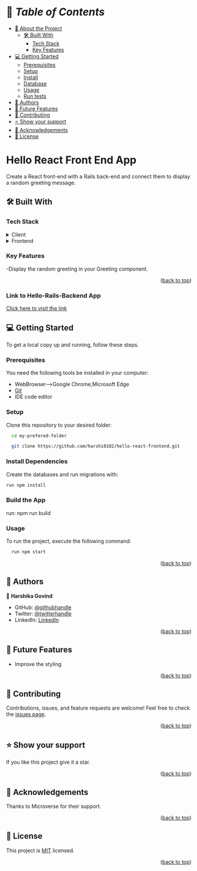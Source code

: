 <a name="readme-top"></a>

# 📗 _Table of Contents_

- [📖 About the Project](#about-project)
  - [🛠️ Built With](#built-with)
    - [Tech Stack](#tech-stack)
    - [Key Features](#key-features)
- [💻 Getting Started](#getting-started)
  - [Prerequisites](#prerequisites)
  - [Setup](#setup)
  - [Install](#install)
  - [Database](#database)
  - [Usage](#usage)
  - [Run tests](#run-tests)
- [👥 Authors](#authors)
- [🔭 Future Features](#future-features)
- [🤝 Contributing](#contributing)
- [⭐ Show your support](#support)
- [🙏 Acknowledgements](#acknowledgements)
- [📝 License](#license)

# Hello React Front End App <a name="about-project"></a>

Create a React front-end with a Rails back-end and connect them to display a random greeting message.

## :hammer_and_wrench: Built With <a name="built-with"></a>

### Tech Stack

<details><summary>Client</summary>
<ul>
  <li><a href="https://html.com/">HTML</a></li>
  <li><a href="https://developer.mozilla.org/en-US/docs/Web/CSS">CSS</a></li>
</ul>
</details>
<details><summary>Frontend</summary>
<ul>
  <li><a href='https://react-redux.js.org/'>React-Redux</a></li>
</ul>
</details>

### Key Features

-Display the random greeting in your Greeting component.

<p align="right">(<a href="#readme-top">back to top</a>)</p>

### Link to Hello-Rails-Backend App

[Click here to visit the link](https://github.com/harshi0102/hello-rails-backend.git)

## :computer: Getting Started <a name="getting-started"></a>

To get a local copy up and running, follow these steps.<br>

### Prerequisites

You need the following tools be installed in your computer:

- WebBrowser-->Google Chrome,Microsoft Edge
- [Git](https://www.linode.com/docs/guides/how-to-install-git-on-linux-mac-and-windows/)
- IDE code editor

### Setup

Clone this repository to your desired folder:<br>

```sh
  cd my-prefered-folder

  git clone https://github.com/harshi0102/hello-react-frontend.git
```

### Install Dependencies

Create the databases and run migrations with:

```sh
run npm install
```

### Build the App

run: npm run build

### Usage

To run the project, execute the following command:

```sh
  run npm start
```

<p align="right">(<a href="#readme-top">back to top</a>)</p>

## :busts_in_silhouette: Authors <a name="authors"></a>

:bust_in_silhouette: **Harshika Govind**

- GitHub: [@githubhandle](https://github.com/harshi0102)
- Twitter: [@twitterhandle](https://twitter.com/harshika0102me)
- LinkedIn: [LinkedIn](https://www.linkedin.com/in/harshikagovind/)

<p align="right">(<a href="#readme-top">back to top</a>)</p>

## :telescope: Future Features <a name="future-features"></a>

- Improve the styling

<p align="right">(<a href="#readme-top">back to top</a>)</p>

## :handshake: Contributing <a name="contributing"></a>

Contributions, issues, and feature requests are welcome!
Feel free to check the [issues page](https://github.com/harshi0102/hello-react-frontend/issues).

<!-- Feel free to check the [issues page](../../issues/). -->

<p align="right">(<a href="#readme-top">back to top</a>)</p>

## :star: Show your support <a name="support"></a>

If you like this project give it a star.

<p align="right">(<a href="#readme-top">back to top</a>)</p>

## :pray: Acknowledgements <a name="acknowledgements"></a>

Thanks to Microverse for their support.

<p align="right">(<a href="#readme-top">back to top</a>)</p>
  
## :memo: License <a name="license"></a>
This project is [MIT](https://github.com/harshi0102/hello-react-frontend/blob/react-frontend/LICENSE) licensed.

<p align="right">(<a href="#readme-top">back to top</a>)</p>

